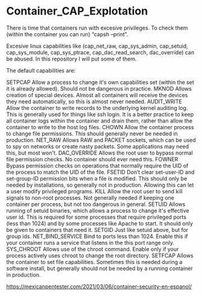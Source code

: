 # Container_CAP_Explotation

There is time that containers run with excesive privileges. To check them (within the container you can run) “capsh –print”.

Excesive linux capabilities like (cap_net_raw, cap_sys_admin, cap_setuid, cap_sys_module, cap_sys_ptrace, cap_dac_read_search, dac_override) can be abused. In this repository I will put some of them. 

The default capabilities are:

SETPCAP	Allow a process to change it's own capabilities set (within the set it is already allowed). Should not be dangerous in practice.
MKNOD	Allows creation of special devices. Almost all containers will receive the devices they need automatically, so this is almost never needed.
AUDIT_WRITE	Allow the container to write records to the underlying kernel auditing log. This is generally used for things like ssh login. It is a better practice to keep all container logs within the container and drain them, rather than allow the container to write to the host log files.
CHOWN	Allow the container process to change file permissions. This should generally never be needed in production.
NET_RAW	Allows RAW and PACKET sockets, which can be used to spy on networks or create nasty packets. Some applications may need this, but most won't.
DAC_OVERRIDE	Allows the root user to bypass normal file permission checks. No container should ever need this.
FOWNER	Bypass permission checks on operations that normally require the UID of the process to match the UID of the file.
FSETID	Don’t clear set-user-ID and set-group-ID permission bits when a file is modified. This should only be needed by installations, so generally not in production. Allowing this can let a user modify privileged programs.
KILL	Allow the root user to send kill signals to non-root processes. Not generally needed if keeping one container per process, but not too dangerous in general.
SETUID	Allows running of setuid binaries, which allows a process to change it's effective user id. This is required for some processes that require privileged ports (less than 1024) and by some processes like Apache to start. It should only be given to containers that need it.
SETGID	Just like setuid above, but for group ids.
NET_BIND_SERVICE	Bind to ports less than 1024. Enable this if your container runs a service that listens in the this port range only.
SYS_CHROOT	Allows use of the chroot command. Enable only if your process actively uses chroot to change the root directory.
SETFCAP	Allows the container to set file capabilities. Sometimes this is needed during a software install, but generally should not be needed by a running container in production.

https://mexicanpentester.com/2021/03/06/container-security-en-espanol/
